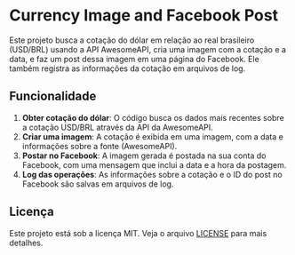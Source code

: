 # Currency Image and Facebook Post

Este projeto busca a cotação do dólar em relação ao real brasileiro (USD/BRL) usando a API AwesomeAPI, cria uma imagem com a cotação e a data, e faz um post dessa imagem em uma página do Facebook. Ele também registra as informações da cotação em arquivos de log.

## Funcionalidade

1. **Obter cotação do dólar**: O código busca os dados mais recentes sobre a cotação USD/BRL através da API da AwesomeAPI.
2. **Criar uma imagem**: A cotação é exibida em uma imagem, com a data e informações sobre a fonte (AwesomeAPI).
3. **Postar no Facebook**: A imagem gerada é postada na sua conta do Facebook, com uma mensagem que inclui a data e a hora da postagem.
4. **Log das operações**: As informações sobre a cotação e o ID do post no Facebook são salvas em arquivos de log.


## Licença
Este projeto está sob a licença MIT. Veja o arquivo [LICENSE](LICESE.txt) para mais detalhes.

